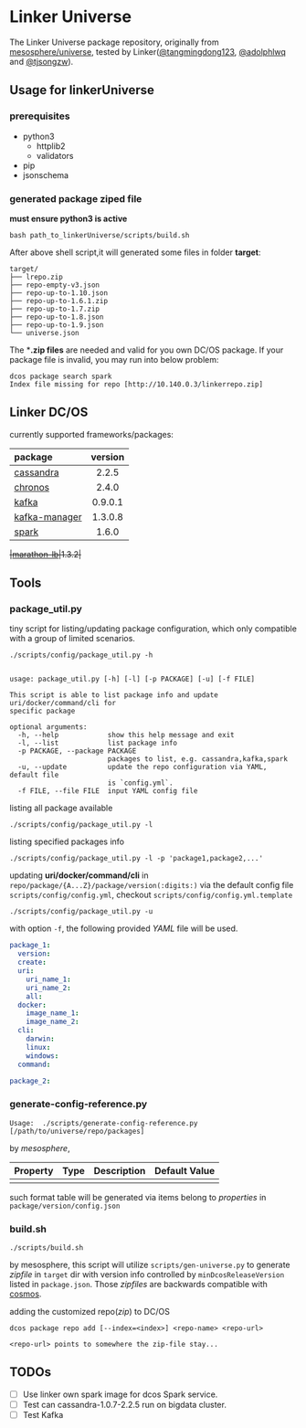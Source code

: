 # Linker Universe

The Linker Universe package repository, originally from [mesosphere/universe](http://mesosphere.github.io/universe/), tested by Linker([@tangmingdong123](https://github.com/tangmingdong123), [@adolphlwq](https://github.com/adolphlwq) and [@tjsongzw](https://github.com/tjsongzw)).

## Usage for linkerUniverse
### prerequisites
- python3
  - httplib2
  - validators
- pip
- jsonschema

### generated package ziped file
**must ensure python3 is active**
```
bash path_to_linkerUniverse/scripts/build.sh
```
After above shell script,it will generated some files in folder **target**:
```
target/
├── lrepo.zip
├── repo-empty-v3.json
├── repo-up-to-1.10.json
├── repo-up-to-1.6.1.zip
├── repo-up-to-1.7.zip
├── repo-up-to-1.8.json
├── repo-up-to-1.9.json
└── universe.json
```
The ***.zip files** are needed and valid for you own DC/OS package. If your package file is invalid, you may run into below problem:
```
dcos package search spark
Index file missing for repo [http://10.140.0.3/linkerrepo.zip]
```

## Linker DC/OS

currently supported frameworks/packages:

|package|version|
|:---|:---:|
|[cassandra](http://cassandra.apache.org)| 2.2.5|
|[chronos](https://mesos.github.io/chronos/)|2.4.0|
|[kafka](http://kafka.apache.org)|0.9.0.1|
|[kafka-manager](https://github.com/yahoo/kafka-manager)|1.3.0.8|
|[spark](http://spark.apache.org/docs/1.6.0/index.html)|1.6.0|

~~|[marathon-lb](https://github.com/mesosphere/marathon-lb)|1.3.2|~~

## Tools

### package_util.py

tiny script for listing/updating package configuration, which only compatible with a group of limited scenarios.

```
./scripts/config/package_util.py -h


usage: package_util.py [-h] [-l] [-p PACKAGE] [-u] [-f FILE]

This script is able to list package info and update uri/docker/command/cli for
specific package

optional arguments:
  -h, --help            show this help message and exit
  -l, --list            list package info
  -p PACKAGE, --package PACKAGE
                        packages to list, e.g. cassandra,kafka,spark
  -u, --update          update the repo configuration via YAML, default file
                        is `config.yml`.
  -f FILE, --file FILE  input YAML config file
```

listing all package available

```
./scripts/config/package_util.py -l
```

listing specified packages info

```
./scripts/config/package_util.py -l -p 'package1,package2,...'
```

updating **uri/docker/command/cli** in `repo/package/{A...Z}/package/version(:digits:)` via the default config file `scripts/config/config.yml`, checkout `scripts/config/config.yml.template`

```
./scripts/config/package_util.py -u
```

with option `-f`, the following provided *YAML* file will be used.

```yaml
package_1:
  version:
  create:
  uri:
    uri_name_1:
    uri_name_2:
    all:
  docker:
    image_name_1:
    image_name_2:
  cli:
    darwin:
    linux:
    windows:
  command:

package_2:
```

### generate-config-reference.py

```
Usage:  ./scripts/generate-config-reference.py [/path/to/universe/repo/packages]
```

by *mesosphere*,


| Property | Type | Description | Default Value |
|----------|------|-------------|---------------|
|	|	|	|

such format table will be generated via items belong to *properties* in `package/version/config.json`


### build.sh

```
./scripts/build.sh
```

by mesosphere, this script will utilize `scripts/gen-universe.py` to generate *zipfile*  in `target` dir with version info controlled by `minDcosReleaseVersion` listed in `package.json`. Those *zipfiles* are backwards compatible with [cosmos](https://github.com/dcos/cosmos).

adding the customized repo(*zip*) to DC/OS

```
dcos package repo add [--index=<index>] <repo-name> <repo-url>

<repo-url> points to somewhere the zip-file stay...
```

## TODOs
- [ ] Use linker own spark image for dcos Spark service.
- [ ] Test can cassandra-1.0.7-2.2.5 run on bigdata cluster.
- [ ] Test Kafka
